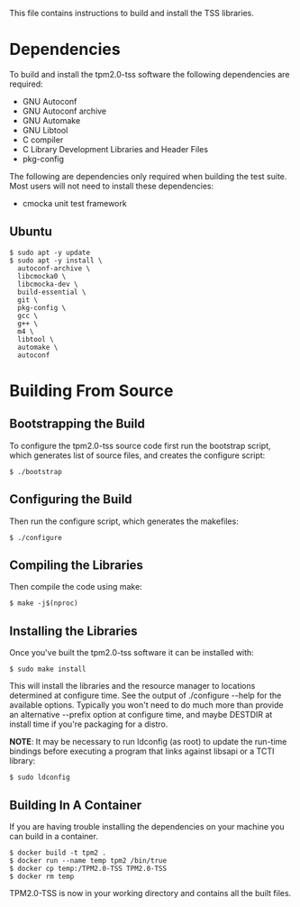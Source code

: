 This file contains instructions to build and install the TSS libraries.

# Dependencies
To build and install the tpm2.0-tss software the following dependencies are
required:
* GNU Autoconf
* GNU Autoconf archive
* GNU Automake
* GNU Libtool
* C compiler
* C Library Development Libraries and Header Files
* pkg-config

The following are dependencies only required when building the test suite.
Most users will not need to install these dependencies:
* cmocka unit test framework

## Ubuntu
```
$ sudo apt -y update
$ sudo apt -y install \
  autoconf-archive \
  libcmocka0 \
  libcmocka-dev \
  build-essential \
  git \
  pkg-config \
  gcc \
  g++ \
  m4 \
  libtool \
  automake \
  autoconf
```

# Building From Source
## Bootstrapping the Build
To configure the tpm2.0-tss source code first run the bootstrap script, which
generates list of source files, and creates the configure script:
```
$ ./bootstrap
```

## Configuring the Build
Then run the configure script, which generates the makefiles:
```
$ ./configure
```

## Compiling the Libraries
Then compile the code using make:
```
$ make -j$(nproc)
```

## Installing the Libraries
Once you've built the tpm2.0-tss software it can be installed with:
```
$ sudo make install
```

This will install the libraries and the resource manager to locations
determined at configure time. See the output of ./configure --help for the
available options. Typically you won't need to do much more than provide an
alternative --prefix option at configure time, and maybe DESTDIR at install
time if you're packaging for a distro.

**NOTE**: It may be necessary to run ldconfig (as root) to update the run-time
bindings before executing a program that links against libsapi or a TCTI
library:
```
$ sudo ldconfig
```

## Building In A Container

If you are having trouble installing the dependencies on your machine you can
build in a container.

```
$ docker build -t tpm2 .
$ docker run --name temp tpm2 /bin/true
$ docker cp temp:/TPM2.0-TSS TPM2.0-TSS
$ docker rm temp
```

TPM2.0-TSS is now in your working directory and contains all the built files.
